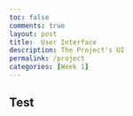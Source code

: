 ```yaml
---
toc: false
comments: true
layout: post
title:  User Interface
description: The Project's UI
permalink: /project
categories: [Week 1]
---
```


## Test